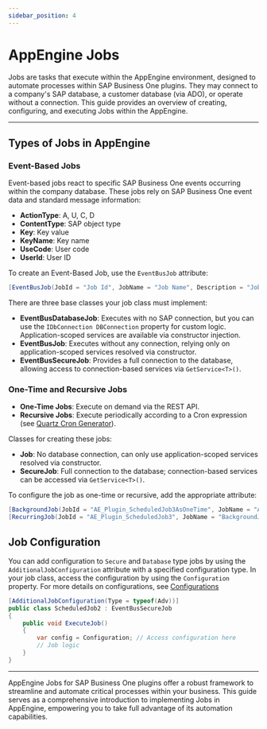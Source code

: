 ```yaml
---
sidebar_position: 4
---
```


# AppEngine Jobs

Jobs are tasks that execute within the AppEngine environment, designed to automate processes within SAP Business One plugins. They may connect to a company's SAP database, a customer database (via ADO), or operate without a connection. This guide provides an overview of creating, configuring, and executing Jobs within the AppEngine.

---

## Types of Jobs in AppEngine

### Event-Based Jobs

Event-based jobs react to specific SAP Business One events occurring within the company database. These jobs rely on SAP Business One event data and standard message information:

- **ActionType**: A, U, C, D
- **ContentType**: SAP object type
- **Key**: Key value
- **KeyName**: Key name
- **UseCode**: User code
- **UserId**: User ID

To create an Event-Based Job, use the `EventBusJob` attribute:

```csharp
[EventBusJob(JobId = "Job Id", JobName = "Job Name", Description = "Job Description", ActionType = "*", ContentType = "CT_VO_OVMD")]
```

There are three base classes your job class must implement:

- **EventBusDatabaseJob**: Executes with no SAP connection, but you can use the `IDbConnection DBConnection` property for custom logic. Application-scoped services are available via constructor injection.
- **EventBusJob**: Executes without any connection, relying only on application-scoped services resolved via constructor.
- **EventBusSecureJob**: Provides a full connection to the database, allowing access to connection-based services via `GetService<T>()`.

### One-Time and Recursive Jobs

- **One-Time Jobs**: Execute on demand via the REST API.
- **Recursive Jobs**: Execute periodically according to a Cron expression (see [Quartz Cron Generator](https://www.freeformatter.com/cron-expression-generator-quartz.html)).

Classes for creating these jobs:

- **Job**: No database connection, can only use application-scoped services resolved via constructor.
- **SecureJob**: Full connection to the database; connection-based services can be accessed via `GetService<T>()`.

To configure the job as one-time or recursive, add the appropriate attribute:

```csharp
[BackgroundJob(JobId = "AE_Plugin_ScheduledJob3AsOneTime", JobName = "AE_Plugin_ScheduledJob3AsOneTime")]
[RecurringJob(JobId = "AE_Plugin_ScheduledJob3", JobName = "BackgroundJob3", CronExpression = "0/20 0 0 ? * * *")]
```

## Job Configuration

You can add configuration to `Secure` and `Database` type jobs by using the `AdditionalJobConfiguration` attribute with a specified configuration type. In your job class, access the configuration by using the `Configuration` property. For more details on configurations, see [Configurations](../development-tools/Configuration/dev-config-json.md)

```csharp
[AdditionalJobConfiguration(Type = typeof(Adv))]
public class ScheduledJob2 : EventBusSecureJob
{
    public void ExecuteJob()
    {
        var config = Configuration; // Access configuration here
        // Job logic
    }
}
```

---
AppEngine Jobs for SAP Business One plugins offer a robust framework to streamline and automate critical processes within your business. This guide serves as a comprehensive introduction to implementing Jobs in AppEngine, empowering you to take full advantage of its automation capabilities.

